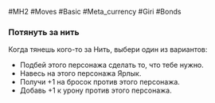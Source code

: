 #MH2 #Moves #Basic #Meta_currency #Giri #Bonds

### **Потянуть за нить**

Когда тянешь кого-то за Нить, выбери один из вариантов: 
- Подбей этого персонажа сделать то, что тебе нужно. 
- Навесь на этого персонажа Ярлык. 
- Получи +1 на бросок против этого персонажа. 
- Добавь +1 к урону против этого персонажа.